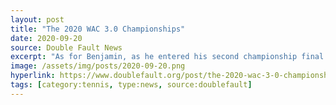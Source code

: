 ```yaml
---
layout: post
title: "The 2020 WAC 3.0 Championships"
date: 2020-09-20
source: Double Fault News
excerpt: "As for Benjamin, as he entered his second championship final in as many tournaments, the North Canton Racquet Club captain had shown not only that his back court game was as strong as ever but that he was the marathon man of 3.0 tennis, for he was about to play his fourth straight match of the day!"
image: /assets/img/posts/2020-09-20.png
hyperlink: https://www.doublefault.org/post/the-2020-wac-3-0-championships-where-everyone-is-a-champion
tags: [category:tennis, type:news, source:doublefault]
---
```

